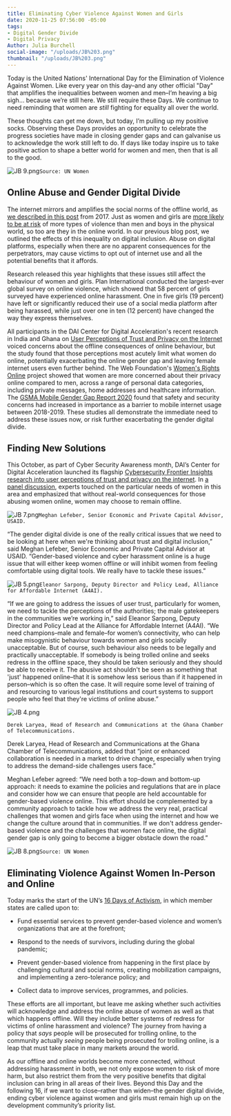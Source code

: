 ```yaml
---
title: Eliminating Cyber Violence Against Women and Girls
date: 2020-11-25 07:56:00 -05:00
tags:
- Digital Gender Divide
- Digital Privacy
Author: Julia Burchell
social-image: "/uploads/JB%203.png"
thumbnail: "/uploads/JB%203.png"
---
```


Today is the United Nations' International Day for the Elimination of Violence Against Women. Like every year on this day–and any other official "Day" that amplifies the inequalities between women and men–I’m heaving a big sigh… because we’re still here. We still require these Days. We continue to need reminding that women are *still* fighting for equality all over the world.

These thoughts can get me down, but today, I’m pulling up my positive socks. Observing these Days provides an opportunity to celebrate the progress societies have made in closing gender gaps and can galvanise us to acknowledge the work still left to do. If days like today inspire us to take positive action to shape a better world for women and men, then that is all to the good.

<!--more-->

![JB 9.png](/uploads/JB%209.png)`Source: UN Women`

## Online Abuse and Gender Digital Divide

The internet mirrors and amplifies the social norms of the offline world, as [we described in this post](https://dai-global-digital.com/cyber-vawg-what-are-the-implications-for-digital-inclusion.html) from 2017. Just as women and girls are [more likely to be at risk](https://www.un.org/en/observances/ending-violence-against-women-day) of more types of violence than men and boys in the physical world, so too are they in the online world. In our previous blog post, we outlined the effects of this inequality on digital inclusion. Abuse on digital platforms, especially when there are no apparent consequences for the perpetrators, may cause victims to opt out of internet use and all the potential benefits that it affords.

Research released this year highlights that these issues still affect the behaviour of women and girls. Plan International conducted the largest-ever global survey on online violence, which showed that 58 percent of girls surveyed have experienced online harassment. One in five girls (19 percent) have left or significantly reduced their use of a social media platform after being harassed, while just over one in ten (12 percent) have changed the way they express themselves.

All participants in the DAI Center for Digital Acceleration's recent research in India and Ghana on [User Perceptions of Trust and Privacy on the Internet](https://www.dai.com/fi-cyber-user-trust.pdf) voiced concerns about the offline consequences of online behaviour, but the study found that those perceptions most acutely limit what women do online, potentially exacerbating the online gender gap and leaving female internet users even further behind. The Web Foundation's [Women's Rights Online](http://webfoundation.org/docs/2020/10/Executive-Summary-English.pdf) project showed that women are more concerned about their privacy online compared to men, across a range of personal data categories, including private messages, home addresses and healthcare information. The [GSMA Mobile Gender Gap Report 2020](https://www.gsma.com/mobilefordevelopment/wp-content/uploads/2020/05/GSMA-The-Mobile-Gender-Gap-Report-2020.pdf) found that safety and security concerns had increased in importance as a barrier to mobile internet usage between 2018-2019. These studies all demonstrate the immediate need to address these issues now, or risk further exacerbating the gender digital divide.

## Finding New Solutions

This October, as part of Cyber Security Awareness month, DAI’s Center for Digital Acceleration launched its flagship [Cybersecurity Frontier Insights research into user perceptions of trust and privacy on the internet](https://www.dai.com/fi-cyber-user-trust.pdf). In [a panel discussion](https://www.dai.com/frontier-insights-cybersecurity), experts touched on the particular needs of women in this area and emphasized that without real-world consequences for those abusing women online, women may choose to remain offline.

![JB 7.png](/uploads/JB%207.png)`Meghan Lefeber, Senior Economic and Private Capital Advisor, USAID.`

“The gender digital divide is one of the really critical issues that we need to be looking at here when we're thinking about trust and digital inclusion,” said Meghan Lefeber, Senior Economic and Private Capital Advisor at USAID. “Gender-based violence and cyber harassment online is a huge issue that will either keep women offline or will inhibit women from feeling comfortable using digital tools. We really have to tackle these issues.”

![JB 5.png](/uploads/JB%205.png)`Eleanor Sarpong, Deputy Director and Policy Lead, Alliance for Affordable Internet (A4AI).`

“If we are going to address the issues of user trust, particularly for women, we need to tackle the perceptions of the authorities; the male gatekeepers in the communities we’re working in,” said Eleanor Sarpong, Deputy Director and Policy Lead at the Alliance for Affordable Internet (A4AI). “We need champions–male and female–for women’s connectivity, who can help make misogynistic behaviour towards women and girls socially unacceptable. But of course, such behaviour also needs to be legally and practically unacceptable. If somebody is being trolled online and seeks redress in the offline space, they should be taken seriously and they should be able to receive it. The abusive act shouldn't be seen as something that 'just' happened online–that it is somehow less serious than if it happened in person–which is so often the case. It will require some level of training of and resourcing to various legal institutions and court systems to support people who feel that they're victims of online abuse.”

![JB 4.png](/uploads/JB%204.png)

`Derek Laryea, Head of Research and Communications at the Ghana Chamber of Telecommunications.`

Derek Laryea, Head of Research and Communications at the Ghana Chamber of Telecommunications, added that “joint or enhanced collaboration is needed in a market to drive change, especially when trying to address the demand-side challenges users face.”

Meghan Lefeber agreed: “We need both a top-down and bottom-up approach: it needs to examine the policies and regulations that are in place and consider how we can ensure that people are held accountable for gender-based violence online. This effort should be complemented by a community approach to tackle how we address the very real, practical challenges that women and girls face when using the internet and how we change the culture around that in communities. If we don't address gender-based violence and the challenges that women face online, the digital gender gap is only going to become a bigger obstacle down the road.”

![JB 8.png](/uploads/JB%208.png)`Source: UN Women`

## Eliminating Violence Against Women In-Person and Online

Today marks the start of the UN’s [16 Days of Activism](https://www.unwomen.org/en/news/stories/2020/11/media-advisory-international-day-for-the-elimination-of-violence-against-women), in which member states are called upon to:

* Fund essential services to prevent gender-based violence and women’s organizations that are at the forefront;

* Respond to the needs of survivors, including during the global pandemic;

* Prevent gender-based violence from happening in the first place by challenging cultural and social norms, creating mobilization campaigns, and implementing a zero-tolerance policy; and

* Collect data to improve services, programmes, and policies.

These efforts are all important, but leave me asking whether such activities will acknowledge and address the online abuse of women as well as that which happens offline. Will they include better systems of redress for victims of online harassment and violence? The journey from having a policy that *says* people will be prosecuted for trolling online, to the community actually *seeing* people being prosecuted for trolling online, is a leap that must take place in many markets around the world.

As our offline and online worlds become more connected, without addressing harassment in both, we not only expose women to risk of more harm, but also restrict them from the very positive benefits that digital inclusion can bring in all areas of their lives. Beyond this Day and the following 16, if we want to close–rather than widen–the gender digital divide, ending cyber violence against women and girls must remain high up on the development community’s priority list.